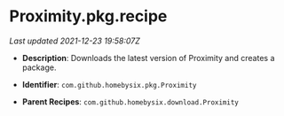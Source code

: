 # Proximity.pkg.recipe

_Last updated 2021-12-23 19:58:07Z_

- **Description**: Downloads the latest version of Proximity and creates a package.

- **Identifier**: `com.github.homebysix.pkg.Proximity`

- **Parent Recipes**: `com.github.homebysix.download.Proximity`